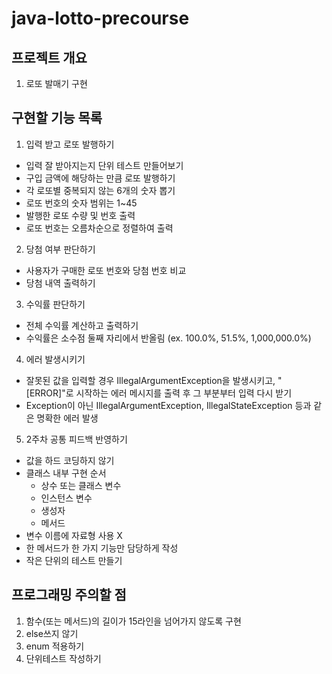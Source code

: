 # java-lotto-precourse

## 프로젝트 개요
1. 로또 발매기 구현

## 구현할 기능 목록
1. 입력 받고 로또 발행하기
- 입력 잘 받아지는지 단위 테스트 만들어보기
- 구입 금액에 해당하는 만큼 로또 발행하기
- 각 로또별 중복되지 않는 6개의 숫자 뽑기
- 로또 번호의 숫자 범위는 1~45
- 발행한 로또 수량 및 번호 출력
- 로또 번호는 오름차순으로 정렬하여 출력
2. 당첨 여부 판단하기
- 사용자가 구매한 로또 번호와 당첨 번호 비교
- 당첨 내역 출력하기
3. 수익률 판단하기
- 전체 수익률 계산하고 출력하기
- 수익률은 소수점 둘째 자리에서 반올림 (ex. 100.0%, 51.5%, 1,000,000.0%)
4. 에러 발생시키기
- 잘못된 값을 입력할 경우 IllegalArgumentException을 발생시키고, "[ERROR]"로 시작하는 에러 메시지를 출력 후 그 부분부터 입력 다시 받기
- Exception이 아닌 IllegalArgumentException, IllegalStateException 등과 같은 명확한 에러 발생
5. 2주차 공통 피드백 반영하기
- 값을 하드 코딩하지 않기
- 클래스 내부 구현 순서
  - 상수 또는 클래스 변수
  - 인스턴스 변수
  - 생성자
  - 메서드
- 변수 이름에 자료형 사용 X
- 한 메서드가 한 가지 기능만 담당하게 작성
- 작은 단위의 테스트 만들기

## 프로그래밍 주의할 점
1. 함수(또는 메서드)의 길이가 15라인을 넘어가지 않도록 구현
2. else쓰지 않기
3. enum 적용하기
4. 단위테스트 작성하기
